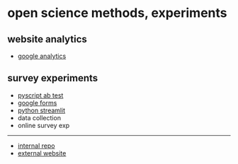 # open science methods, experiments

## website analytics 

- [google analytics](https://nils-holmberg.github.io/osm-exp/web/landing-page/)

## survey experiments

- [pyscript ab test](https://nils-holmberg.github.io/osm-exp/web/pyscript/)
- [google forms](https://nils-holmberg.github.io/osm-exp/web/tjs/)
- [python streamlit](https://osm-exp.streamlit.app/)
- data collection 
- online survey exp

---

- [internal repo](https://github.com/nils-holmberg/osm-exp)
- [external website](https://nils-holmberg.github.io/osm-exp/)








